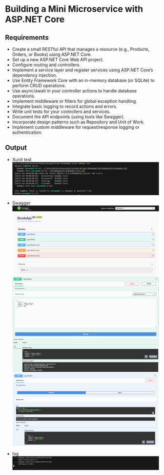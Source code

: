 # Building a Mini Microservice with ASP.NET Core

## Requirements
- Create a small RESTful API that manages a resource (e.g., Products, Orders, or Books) using ASP.NET Core.
- Set up a new ASP.NET Core Web API project.
- Configure routing and controllers.
- Implement a service layer and register services using ASP.NET Core’s dependency injection.
- Use Entity Framework Core with an in-memory database (or SQLite) to perform CRUD operations.
- Use async/await in your controller actions to handle database operations.
- Implement middleware or filters for global exception handling.
- Integrate basic logging to record actions and errors.
- Write unit tests for your controllers and services.
- Document the API endpoints (using tools like Swagger).
- Incorporate design patterns such as Repository and Unit of Work.
- Implement custom middleware for request/response logging or authentication.


## Output
- Xunit test
![Demo](./output/1.png)

- Swagger
![Demo](./output/2.png)
![Demo](./output/3.png)
![Demo](./output/4.png)
![Demo](./output/5.png)

- log
![Demo](./output/6.png)

